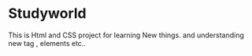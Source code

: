 # Studyworld
This is Html and CSS project for learning New things. and understanding new tag , elements etc..
